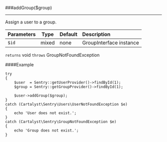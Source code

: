 <a id="addGroup"></a>
###addGroup($group)

----------

Assign a user to a group.

Parameters                   | Type            | Default       | Description
:--------------------------- | :-------------: | :------------ | :--------------
`$id`                        | mixed           | none          | GroupInterface instance

`returns` void
`throws` GroupNotFoundException

####Example

	try
	{
		$user  = Sentry::getUserProvider()->findById(1);
		$group = Sentry::getGroupProvider()->findById(1);

		$user->addGroup($group);
	}
	catch (Cartalyst\Sentry\Users\UserNotFoundException $e)
	{
		echo 'User does not exist.';
	}
	catch (Cartalyst\Sentry\GroupNotFoundException $e)
	{
		echo 'Group does not exist.';
	}